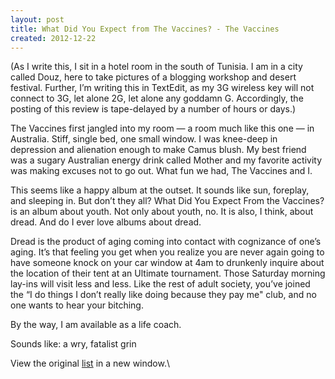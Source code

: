 ```yaml
---
layout: post
title: What Did You Expect from The Vaccines? - The Vaccines
created: 2012-12-22
---
```


(As I write this, I sit in a hotel room in the south of Tunisia. I am in
a city called Douz, here to take pictures of a blogging workshop and
desert festival. Further, I’m writing this in TextEdit, as my 3G
wireless key will not connect to 3G, let alone 2G, let alone any goddamn
G. Accordingly, the posting of this review is tape-delayed by a number
of hours or days.)

The Vaccines first jangled into my room — a room much like this one — in
Australia. Stiff, single bed, one small window. I was knee-deep in
depression and alienation enough to make Camus blush. My best friend was
a sugary Australian energy drink called Mother and my favorite activity
was making excuses not to go out. What fun we had, The Vaccines and I.

This seems like a happy album at the outset. It sounds like sun,
foreplay, and sleeping in. But don’t they all? What Did You Expect From
the Vaccines? is an album about youth. Not only about youth, no. It is
also, I think, about dread. And do I ever love albums about dread.

Dread is the product of aging coming into contact with cognizance of
one’s aging. It’s that feeling you get when you realize you are never
again going to have someone knock on your car window at 4am to drunkenly
inquire about the location of their tent at an Ultimate tournament.
Those Saturday morning lay-ins will visit less and less. Like the rest
of adult society, you’ve joined the “I do things I don’t really like
doing because they pay me" club, and no one wants to hear your
bitching.

By the way, I am available as a life coach.

Sounds like: a wry, fatalist grin


View the original
[list](https://docs.google.com/spreadsheet/pub?key=0ArDppihwaWa6dFdaeV9pOXNTeERqbWVFTFp5bWFuNmc&output=html) in a
new window.\


